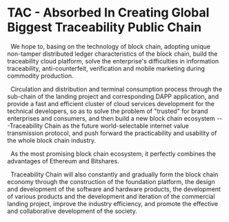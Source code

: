 # TAC - Absorbed In Creating Global Biggest Traceability Public Chain
&nbsp;&nbsp;We hope to, basing on the technology of block chain, adopting unique non-tamper distributed ledger characteristics of the block chain, build the traceability cloud platform, solve the enterprise's difficulties in information traceability, anti-counterfeit, verification and mobile marketing during commodity production.
  
&nbsp;&nbsp;Circulation and distribution and terminal consumption process through the sub-chain of the landing project and corresponding DAPP application, and provide a fast and efficient cluster of cloud services development for the technical developers, so as to solve the problem of "trusted" for brand enterprises and consumers, and then build a new block chain ecosystem ---Traceability Chain as the future world-selectable internet value transmission protocol, and push forward the practicability and usability of the whole block chain industry.

&nbsp;&nbsp;As the most promising block chain ecosystem, it perfectly combines the advantages of Ethereum and Bitshares. 

&nbsp;&nbsp;Traceability Chain will also constantly and gradually form the block chain economy through the construction of the foundation platform, the design and development of the software and hardware products, the development of various products and the development and iteration of the commercial landing project, improve the industry efficiency, and promote the effective and collaborative development of the society.
